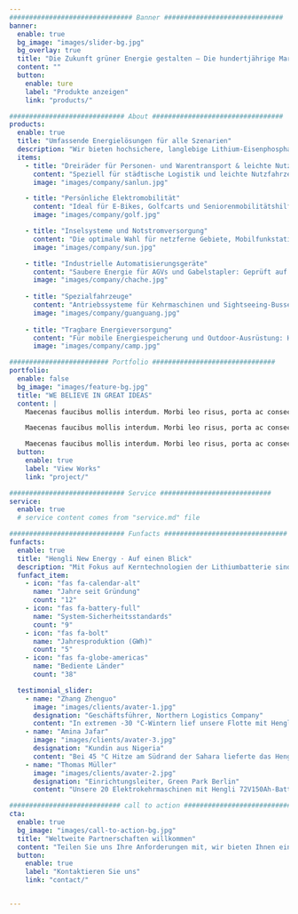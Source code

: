 ```yaml
---
############################### Banner ##############################
banner:
  enable: true
  bg_image: "images/slider-bg.jpg"
  bg_overlay: true
  title: "Die Zukunft grüner Energie gestalten – Die hundertjährige Marke Hengli schaffen"
  content: ""
  button:
    enable: ture
    label: "Produkte anzeigen"
    link: "products/"

############################# About #################################
products:
  enable: true
  title: "Umfassende Energielösungen für alle Szenarien"
  description: "Wir bieten hochsichere, langlebige Lithium‑Eisenphosphat‑Batteriesysteme, unterstützen kundenspezifische Entwicklungen und sind weltweit in vielfältigen Energie‑ und Speicherszenarien einsetzbar."
  items:
    - title: "Dreiräder für Personen‑ und Warentransport & leichte Nutzfahrzeuge"
      content: "Speziell für städtische Logistik und leichte Nutzfahrzeuge entwickelt, mit ausgezeichneter Laststabilität und effizientem Betrieb bei häufigem Start‑Stopp."
      image: "images/company/sanlun.jpg"

    - title: "Persönliche Elektromobilität"
      content: "Ideal für E‑Bikes, Golfcarts und Seniorenmobilitätshilfen, mit intelligentem BMS für umfassenden Schutz und sichere Nutzung."
      image: "images/company/golf.jpg"

    - title: "Inselsysteme und Notstromversorgung"
      content: "Die optimale Wahl für netzferne Gebiete, Mobilfunkstationen und private/gewerbliche Kraftwerke: Ultra‑lange Lebensdauer (8–10 Jahre) und stabile, kontinuierliche Stromversorgung."
      image: "images/company/sun.jpg"

    - title: "Industrielle Automatisierungsgeräte"
      content: "Saubere Energie für AGVs und Gabelstapler: Geprüft auf Durchstich‑ und Drucksicherheit, wartungsfrei und hocheffizient für Dauerbetrieb."
      image: "images/company/chache.jpg"
      
    - title: "Spezialfahrzeuge"
      content: "Antriebssysteme für Kehrmaschinen und Sightseeing‑Busse: Konform mit hohen Sicherheitsstandards für den öffentlichen Betrieb, kompaktes Design für begrenzte Einbauräume."
      image: "images/company/guanguang.jpg"
      
    - title: "Tragbare Energieversorgung"
      content: "Für mobile Energiespeicherung und Outdoor‑Ausrüstung: Hohe Energiedichte und Schnellladefunktion gewährleisten zuverlässige Stromversorgung unterwegs."
      image: "images/company/camp.jpg"

######################### Portfolio ###############################
portfolio:
  enable: false
  bg_image: "images/feature-bg.jpg"
  title: "WE BELIEVE IN GREAT IDEAS"
  content: |
    Maecenas faucibus mollis interdum. Morbi leo risus, porta ac consectetur ac, vestibulum at eros. Fusce dapibus, tellus ac cursus commodo, tortor mauris condimentum nibh, ut fermentum massa justo sit amet risus.

    Maecenas faucibus mollis interdum. Morbi leo risus, porta ac consectetur ac, vestibulum at eros. Fusce dapibus, tellus ac cursus commodo, tortor mauris condimentum nibh, ut fermentum massa justo sit amet risus.

    Maecenas faucibus mollis interdum. Morbi leo risus, porta ac consectetur ac, vestibulum at eros. Fusce dapibus, tellus ac cursus commodo, tortor mauris condimentum nibh, ut fermentum massa justo sit amet risus.
  button:
    enable: true
    label: "View Works"
    link: "project/"

############################# Service ############################
service:
  enable: true
  # service content comes from "service.md" file

############################# Funfacts ###############################
funfacts:
  enable: true
  title: "Hengli New Energy · Auf einen Blick"
  description: "Mit Fokus auf Kerntechnologien der Lithiumbatterie sind unsere Produkte weltweit vertreten und setzen branchenführende Leistungsmaßstäbe."
  funfact_item:
    - icon: "fas fa-calendar-alt"
      name: "Jahre seit Gründung"
      count: "12"
    - icon: "fas fa-battery-full"
      name: "System‑Sicherheitsstandards"
      count: "9"
    - icon: "fas fa-bolt"
      name: "Jahresproduktion (GWh)"
      count: "5"
    - icon: "fas fa-globe-americas"
      name: "Bediente Länder"
      count: "38"

  testimonial_slider:
    - name: "Zhang Zhenguo"
      image: "images/clients/avater-1.jpg"
      designation: "Geschäftsführer, Northern Logistics Company"
      content: "In extremen -30 °C-Wintern lief unsere Flotte mit Hengli 72V200Ah-Batterien drei Jahre in Folge fehlerfrei, senkte die Betriebskosten um 23 % und verbesserte die Lieferzuverlässigkeit erheblich."
    - name: "Amina Jafar"
      image: "images/clients/avater-3.jpg"
      designation: "Kundin aus Nigeria"
      content: "Bei 45 °C Hitze am Südrand der Sahara lieferte das Hengli 48V200Ah-System über 2 Jahre stabile Energie, speicherte tagsüber Solarstrom und versorgte nachts 200 Haushalte mit 6 Stunden Beleuchtung, während medizinische Kühlschränke ununterbrochen liefen."
    - name: "Thomas Müller"
      image: "images/clients/avater-2.jpg"
      designation: "Einrichtungsleiter, Green Park Berlin"
      content: "Unsere 20 Elektrokehrmaschinen mit Hengli 72V150Ah-Batterien behielten nach 2000 Zyklen hohe Kapazität und halfen uns, unsere CO₂-Reduktionsziele um 35 % zu übertreffen."

############################ call to action ###########################
cta:
  enable: true
  bg_image: "images/call-to-action-bg.jpg"
  title: "Weltweite Partnerschaften willkommen"
  content: "Teilen Sie uns Ihre Anforderungen mit, wir bieten Ihnen einen professionellen Service."
  button:
    enable: true
    label: "Kontaktieren Sie uns"
    link: "contact/"


---
```

